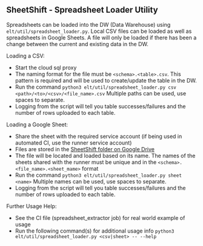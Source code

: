 ## SheetShift - Spreadsheet Loader Utility

Spreadsheets can be loaded into the DW (Data Warehouse) using `elt/util/spreadsheet_loader.py`. Local CSV files can be loaded as well as spreadsheets in Google Sheets.
A file will only be loaded if there has been a change between the current and existing data in the DW.

Loading a CSV:

  - Start the cloud sql proxy
  - The naming format for the file must be `<schema>.<table>.csv`. This pattern is required and will be used to create/update the table in the DW.
  - Run the command `python3 elt/util/spreadsheet_loader.py csv <path>/<to>/<csv>/<file_name>.csv` Multiple paths can be used, use spaces to separate.
  - Logging from the script will tell you table successes/failures and the number of rows uploaded to each table.


Loading a Google Sheet:

  - Share the sheet with the required service account (if being used in automated CI, use the runner service account)
  - Files are stored in the [SheetShift folder on Google Drive](https://drive.google.com/open?id=1F5jKClNEsQstngbrh3UYVzoHAqPTf-l0)
  - The file will be located and loaded based on its name. The names of the sheets shared with the runner must be unique and in the `<schema>.<file_name>.<sheet_mame>` format
  - Run the command `python3 elt/util/spreadsheet_loader.py sheet <name>` Multiple names can be used, use spaces to separate.
  - Logging from the script will tell you table successes/failures and the number of rows uploaded to each table.

Further Usage Help:

  - See the CI file (spreadsheet_extractor job) for real world example of usage
  - Run the following command(s) for additional usage info `python3 elt/util/spreadsheet_loader.py <csv|sheet> -- --help`
